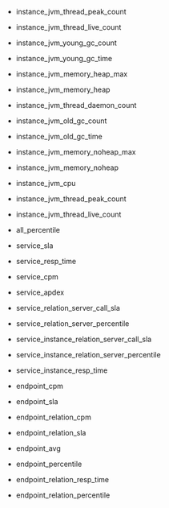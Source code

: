 * instance_jvm_thread_peak_count
* instance_jvm_thread_live_count
* instance_jvm_young_gc_count
* instance_jvm_young_gc_time
* instance_jvm_memory_heap_max
* instance_jvm_memory_heap
* instance_jvm_thread_daemon_count
* instance_jvm_old_gc_count
* instance_jvm_old_gc_time
* instance_jvm_memory_noheap_max
* instance_jvm_memory_noheap
* instance_jvm_cpu
* instance_jvm_thread_peak_count
* instance_jvm_thread_live_count



* all_percentile
* service_sla
* service_resp_time
* service_cpm
* service_apdex
* service_relation_server_call_sla
* service_relation_server_percentile



* service_instance_relation_server_call_sla
* service_instance_relation_server_percentile
* service_instance_resp_time



* endpoint_cpm
* endpoint_sla
* endpoint_relation_cpm
* endpoint_relation_sla
* endpoint_avg
* endpoint_percentile
* endpoint_relation_resp_time
* endpoint_relation_percentile

